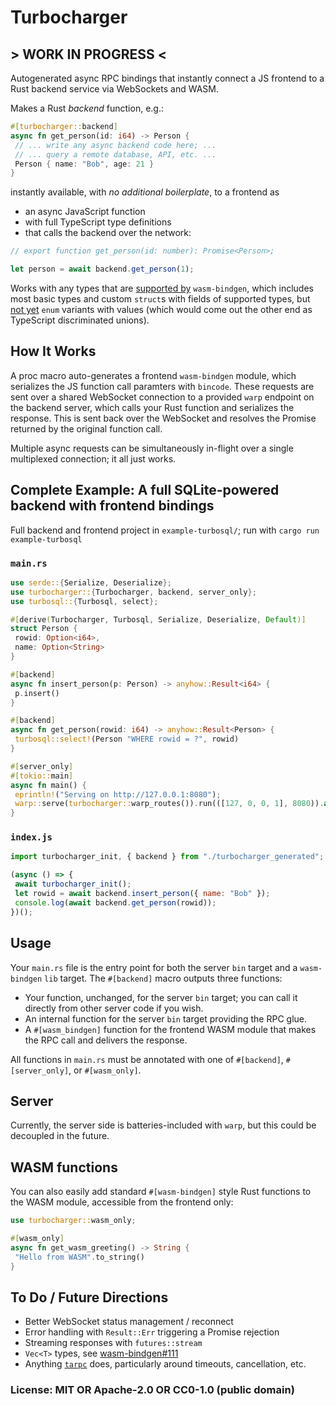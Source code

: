 # Turbocharger

## > WORK IN PROGRESS <

Autogenerated async RPC bindings that instantly connect a JS frontend to a Rust backend service via WebSockets and WASM.

Makes a Rust _backend_ function, e.g.:

```rust
#[turbocharger::backend]
async fn get_person(id: i64) -> Person {
 // ... write any async backend code here; ...
 // ... query a remote database, API, etc. ...
 Person { name: "Bob", age: 21 }
}
```

instantly available, with _no additional boilerplate_, to a frontend as

- an async JavaScript function
- with full TypeScript type definitions
- that calls the backend over the network:

```js
// export function get_person(id: number): Promise<Person>;

let person = await backend.get_person(1);
```

Works with any types that are [supported by](https://rustwasm.github.io/docs/wasm-bindgen/reference/types.html) `wasm-bindgen`, which includes most basic types and custom `struct`s with fields of supported types, but [not yet](https://github.com/rustwasm/wasm-bindgen/pull/2631) `enum` variants with values (which would come out the other end as TypeScript discriminated unions).

## How It Works

A proc macro auto-generates a frontend `wasm-bindgen` module, which serializes the JS function call paramters with `bincode`. These requests are sent over a shared WebSocket connection to a provided `warp` endpoint on the backend server, which calls your Rust function and serializes the response. This is sent back over the WebSocket and resolves the Promise returned by the original function call.

Multiple async requests can be simultaneously in-flight over a single multiplexed connection; it all just works.

## Complete Example: A full SQLite-powered backend with frontend bindings

Full backend and frontend project in `example-turbosql/`; run with `cargo run example-turbosql`

### `main.rs`

```rust
use serde::{Serialize, Deserialize};
use turbocharger::{Turbocharger, backend, server_only};
use turbosql::{Turbosql, select};

#[derive(Turbocharger, Turbosql, Serialize, Deserialize, Default)]
struct Person {
 rowid: Option<i64>,
 name: Option<String>
}

#[backend]
async fn insert_person(p: Person) -> anyhow::Result<i64> {
 p.insert()
}

#[backend]
async fn get_person(rowid: i64) -> anyhow::Result<Person> {
 turbosql::select!(Person "WHERE rowid = ?", rowid)
}

#[server_only]
#[tokio::main]
async fn main() {
 eprintln!("Serving on http://127.0.0.1:8080");
 warp::serve(turbocharger::warp_routes()).run(([127, 0, 0, 1], 8080)).await;
}
```

### `index.js`

```js
import turbocharger_init, { backend } from "./turbocharger_generated";

(async () => {
 await turbocharger_init();
 let rowid = await backend.insert_person({ name: "Bob" });
 console.log(await backend.get_person(rowid));
})();
```

## Usage

Your `main.rs` file is the entry point for both the server `bin` target and a `wasm-bindgen` `lib` target. The `#[backend]` macro outputs three functions:

- Your function, unchanged, for the server `bin` target; you can call it directly from other server code if you wish.
- An internal function for the server `bin` target providing the RPC glue.
- A `#[wasm_bindgen]` function for the frontend WASM module that makes the RPC call and delivers the response.

All functions in `main.rs` must be annotated with one of `#[backend]`, `#[server_only]`, or `#[wasm_only]`.

## Server

Currently, the server side is batteries-included with `warp`, but this could be decoupled in the future.

## WASM functions

You can also easily add standard `#[wasm-bindgen]` style Rust functions to the WASM module, accessible from the frontend only:

```rust
use turbocharger::wasm_only;

#[wasm_only]
async fn get_wasm_greeting() -> String {
 "Hello from WASM".to_string()
}
```

## To Do / Future Directions

- Better WebSocket status management / reconnect
- Error handling with `Result::Err` triggering a Promise rejection
- Streaming responses with `futures::stream`
- `Vec<T>` types, see [wasm-bindgen#111](https://github.com/rustwasm/wasm-bindgen/issues/111)
- Anything [`tarpc`](https://github.com/google/tarpc) does, particularly around timeouts, cancellation, etc.

### License: MIT OR Apache-2.0 OR CC0-1.0 (public domain)
